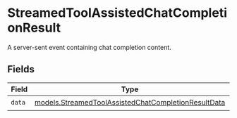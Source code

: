 # StreamedToolAssistedChatCompletionResult

A server-sent event containing chat completion content.


## Fields

| Field                                                                                                            | Type                                                                                                             | Required                                                                                                         | Description                                                                                                      |
| ---------------------------------------------------------------------------------------------------------------- | ---------------------------------------------------------------------------------------------------------------- | ---------------------------------------------------------------------------------------------------------------- | ---------------------------------------------------------------------------------------------------------------- |
| `data`                                                                                                           | [models.StreamedToolAssistedChatCompletionResultData](../models/streamedtoolassistedchatcompletionresultdata.md) | :heavy_check_mark:                                                                                               | N/A                                                                                                              |